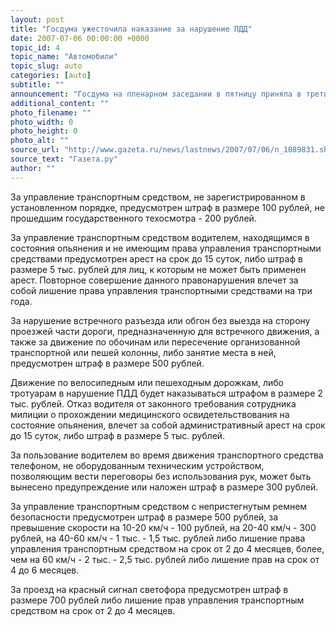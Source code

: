 ```yaml
---
layout: post
title: "Госдума ужесточила наказание за нарушение ПДД"
date: 2007-07-06 00:00:00 +0000
topic_id: 4
topic_name: "Автомобили"
topic_slug: auto
categories: [auto]
subtitle: ""
announcement: "Госдума на пленарном заседании в пятницу приняла в третьем чтении закон «О внесении изменений в Кодекс России об административных правонарушениях». Закон направлен на усиление административной ответственности за нарушение правил дорожного движения."
additional_content: ""
photo_filename: ""
photo_width: 0
photo_height: 0
photo_alt: ""
source_url: "http://www.gazeta.ru/news/lastnews/2007/07/06/n_1089831.shtml"
source_text: "Газета.ру"
author: ""
---
```

За управление транспортным средством, не зарегистрированном в установленном порядке, предусмотрен штраф в размере 100 рублей, не прошедшим государственного техосмотра - 200 рублей.

За управление транспортным средством водителем, находящимся в состояния опьянения и не имеющим права управления транспортными средствами предусмотрен арест на срок до 15 суток, либо штраф в размере 5 тыс. рублей для лиц, к которым не может быть применен арест. Повторное совершение данного правонарушения влечет за собой лишение права управления транспортными средствами на три года.

За нарушение встречного разъезда или обгон без выезда на сторону проезжей части дороги, предназначенную для встречного движения, а также за движение по обочинам или пересечение организованной транспортной или пешей колонны, либо занятие места в ней, предусмотрен штраф в размере 500 рублей.

Движение по велосипедным или пешеходным дорожкам, либо тротуарам в нарушение ПДД будет наказываться штрафом в размере 2 тыс. рублей. Отказ водителя от законного требования сотрудника милиции о прохождении медицинского освидетельствования на состояние опьянения, влечет за собой административный арест на срок до 15 суток, либо штраф в размере 5 тыс. рублей.

За пользование водителем во время движения транспортного средства телефоном, не оборудованным техническим устройством, позволяющим вести переговоры без использования рук, может быть вынесено предупреждение или наложен штраф в размере 300 рублей.

За управление транспортным средством с непристегнутым ремнем безопасности предусмотрен штраф в размере 500 рублей, за превышение скорости на 10-20 км/ч - 100 рублей, на 20-40 км/ч - 300 рублей, на 40-60 км/ч - 1 тыс. - 1,5 тыс. рублей либо лишение права управления транспортным средством на срок от 2 до 4 месяцев, более, чем на 60 км/ч - 2 тыс. - 2,5 тыс. рублей либо лишение прав на срок от 4 до 6 месяцев.

За проезд на красный сигнал светофора предусмотрен штраф в размере 700 рублей либо лишение прав управления транспортным средством на срок от 2 до 4 месяцев.
